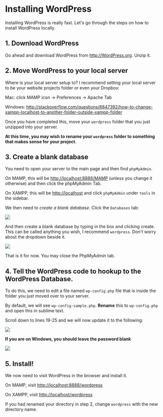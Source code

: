 # Installing WordPress
Installing WordPress is really fast. Let's go through the steps on how to install WordPress locally. 

## 1. Download WordPress 
Go ahead and download WordPress from <http://WordPress.org>. Unzip it. 

## 2. Move WordPress to your local server
Where is your local server setup to? I recommend setting your local server to be your website projects folder or even your Dropbox:

Mac: click MAMP icon → Preferences → Apache Tab

Windows: <http://stackoverflow.com/questions/8847392/how-to-change-xampp-localhost-to-another-folder-outside-xampp-folder>

Once you have completed this, move your `wordpress` folder that you just unzipped into your server. 

__At this time, you may wish to rename your `wordpress` folder to something that makes sense for your project__.

## 3. Create a blank database
You need to open your server to the main page and then find `phpMyAdmin`.

On MAMP, this will be <http://localhost:8888/MAMP> (unless you change it otherwise) and then click the phpMyAdmin Tab.

On XAMPP, this will be <http://localhost> and click `phpMyAdmin` under `tools` in the sidebar.

We then need to *create a blank database*. Click the `Databases` tab:

![](http://wes.io/UEvo/content)

And then create a blank database by typing in the box and clicking create. This can be called anything you wish, I recommend `wordpress`. Don't worry about the dropdown beside it. 

![](http://wes.io/UEe5/content)

That is it for now. You may close the PhpMyAdmin tab.

## 4. Tell the WordPress code to hookup to the WordPress Database.

To do this, we need to edit a file named `wp-config.php` file that is inside the folder you just moved over to your server.

By default, we will see `wp-config-sample.php`. **Rename** this to `wp-config.php` and open this in sublime text.

Scroll down to lines 19-25 and we will now update it to the following:

![](http://wes.io/UEZC/content)

**If you are on Windows, you should leave the password blank** 

![](http://wes.io/UEUs/content)

## 5. Install!

We now need to visit WordPress in the browser and install it. 

On MAMP, visit <http://localhost:8888/wordpress> 

On XAMPP, visit <http://localhost/wordpress>

If you had renamed your directory in step 2, change `wordpress` with the new directory name.